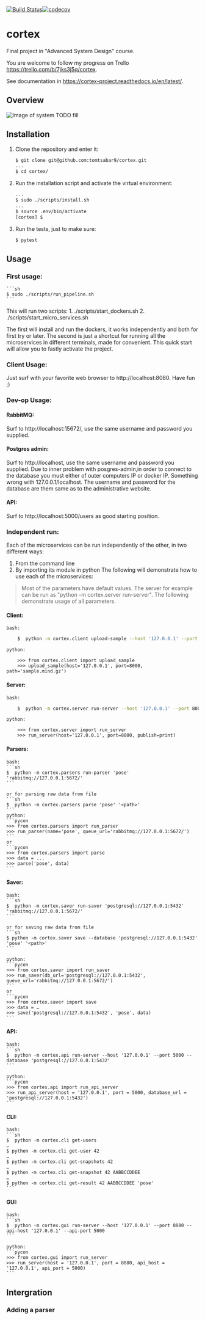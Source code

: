 [![Build Status](https://travis-ci.org/tomtsabar9/cortex.svg?branch=master)](https://travis-ci.org/tomtsabar9/cortex)[![codecov](https://codecov.io/gh/tomtsabar9/cortex/branch/master/graph/badge.svg)](https://codecov.io/gh/tomtsabar9/cortex)

# cortex

Final project in "Advanced System Design" course.

You are welcome to follow my progress on Trello https://trello.com/b/7jks3j5q/cortex.

See documentation in https://cortex-project.readthedocs.io/en/latest/.
## Overview
![Image of system](https://raw.githubusercontent.com/tomtsabar9/cortex/master/system.png)
TODO fill

## Installation

1. Clone the repository and enter it:

    ```sh
    $ git clone git@github.com:tomtsabar9/cortex.git
    ...
    $ cd cortex/
    ```
2. Run the installation script and activate the virtual environment:
    ```sh
    ...
    $ sudo ./scripts/install.sh
    ...
    $ source .env/bin/activate
    [cortex] $ 
    ```

3. Run the tests, just to make sure:
    ```sh
    $ pytest
    ```


## Usage
### First usage:

    ```sh
    $ sudo ./scripts/run_pipeline.sh
    ```
This will run two scripts:
    1. ./scripts/start_dockers.sh
    2. ./scripts/start_micro_services.sh

The first will install and run the dockers, it works independently and both for first try or later.
The second is just a shortcut for running all the microservices in different terminals, made for convenient.
This quick start will allow you to fastly activate the project.

### Client Usage:

Just surf with your favorite web browser to http://localhost:8080.
Have fun ;)

### Dev-op Usage:

#### RabbitMQ:
Surf to http://localhost:15672/, use the same username and password you supplied.
#### Postgres admin:
Surf to http://localhost, use the same username and password you supplied.
Due to inner problem with posgres-admin,in order to connect to the database you must either of outer computers IP or docker IP.
Something wrong with 127.0.0.1/localhost. The username and password for the database are them same as to the administrative website.
#### API:
Surf to http://localhost:5000/users as good starting position.

### Independent run:

Each of the microservices can be run independently of the other, in two different ways:
1. From the command line
2. By importing its module in python
The following will demonstrate how to use each of the microservices:
> Most of the parameters have default values. The server for example can be run as "python -m cortex.server run-server". The following demonstrate usage of all parameters.

#### Client:
    bash:
```sh
    $  python -m cortex.client upload-sample --host '127.0.0.1' --port 8000 <sample_path.gz>
```

    python:
```pycon
    >>> from cortex.client import upload_sample
    >>> upload_sample(host='127.0.0.1', port=8000, path='sample.mind.gz')
```
#### Server:
    bash:
```sh
    $  python -m cortex.server run-server --host '127.0.0.1' --port 8000 'rabbitmq://127.0.0.1:5672/'
```

    python:
```pycon
    >>> from cortex.server import run_server
    >>> run_server(host='127.0.0.1', port=8000, publish=print)
```

#### Parsers:
    bash:
    ```sh
    $  python -m cortex.parsers run-parser 'pose' 'rabbitmq://127.0.0.1:5672/'
    ```

    or for parsing raw data from file
    ```sh
    $  python -m cortex.parsers parse 'pose' '<path>'
    ```
    python:
    ```pycon
    >>> from cortex.parsers import run_parser
    >>> run_parser(name='pose', queue_url='rabbitmq://127.0.0.1:5672/')
    ```
    or 
    ```pycon
    >>> from cortex.parsers import parse
    >>> data = ...
    >>> parse('pose', data)
    ```
#### Saver:
    bash:
    ```sh
    $  python -m cortex.saver run-saver 'postgresql://127.0.0.1:5432' 'rabbitmq://127.0.0.1:5672/'
    ```

    or for saving raw data from file
    ```sh
    $ python -m cortex.saver save --database 'postgresql://127.0.0.1:5432' 'pose' '<path>'
    ```

    python:
    ```pycon
    >>> from cortex.saver import run_saver
    >>> run_saver(db_url='postgresql://127.0.0.1:5432', queue_url='rabbitmq://127.0.0.1:5672/')
    ```
    or 
    ```pycon
    >>> from cortex.saver import save
    >>> data = …
    >>> save('postgresql://127.0.0.1:5432', 'pose', data)
    ```
#### API:
    bash:
    ```sh
    $  python -m cortex.api run-server --host '127.0.0.1' --port 5000 --database 'postgresql://127.0.0.1:5432'
    ```

    python:
    ```pycon
    >>> from cortex.api import run_api_server
    >>> run_api_server(host = '127.0.0.1', port = 5000, database_url = 'postgresql://127.0.0.1:5432')
    ```

#### CLI:
    bash:
    ```sh
    $  python -m cortex.cli get-users
    …
    $ python -m cortex.cli get-user 42
    …
    $ python -m cortex.cli get-snapshots 42
    …
    $ python -m cortex.cli get-snapshot 42 AABBCCDDEE
    …
    $ python -m cortex.cli get-result 42 AABBCCDDEE 'pose'
    ```
#### GUI:
    bash:
    ```sh
    $  python -m cortex.gui run-server --host '127.0.0.1' --port 8080 --api-host '127.0.0.1' --api-port 5000
    ```

    python:
    ```pycon
    >>> from cortex.gui import run_server
    >>> run_server(host = '127.0.0.1', port = 8080, api_host = '127.0.0.1', api_port = 5000)
    ```

## Intergration

### Adding a parser




